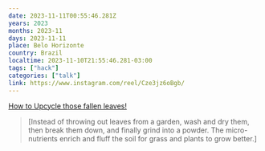 ```yaml
---
date: 2023-11-11T00:55:46.281Z
years: 2023
months: 2023-11
days: 2023-11-11
place: Belo Horizonte
country: Brazil
localtime: 2023-11-10T21:55:46.281-03:00
tags: ["hack"]
categories: ["talk"]
link: https://www.instagram.com/reel/Cze3jz6oBgb/
---
```

[How to Upcycle those fallen leaves!](https://www.instagram.com/reel/Cze3jz6oBgb/)

> [Instead of throwing out leaves from a garden, wash and dry them, then break them down, and finally grind into a powder. The micro-nutrients enrich and fluff the soil for grass and plants to grow better.]
